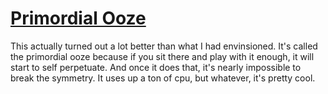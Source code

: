 # [Primordial Ooze](https://jtibbertmsa.github.io/ooze)

This actually turned out a lot better than what I had envinsioned.
It's called the primordial ooze because if you sit there and play
with it enough, it will start to self perpetuate. And once it does
that, it's nearly impossible to break the symmetry. It uses up a ton of cpu, but whatever, it's pretty cool.
